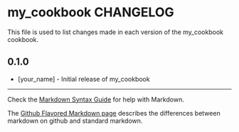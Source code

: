 # my_cookbook CHANGELOG

This file is used to list changes made in each version of the my_cookbook cookbook.

## 0.1.0
- [your_name] - Initial release of my_cookbook

- - -
Check the [Markdown Syntax Guide](http://daringfireball.net/projects/markdown/syntax) for help with Markdown.

The [Github Flavored Markdown page](http://github.github.com/github-flavored-markdown/) describes the differences between markdown on github and standard markdown.
